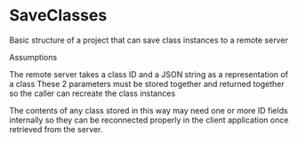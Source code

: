 # SaveClasses
Basic structure of a project that can save class instances to a remote server

Assumptions

The remote server takes a class ID and a JSON string as a representation of a class
These 2 parameters must be stored together and returned together so the caller can recreate the class instances

The contents of any class stored in this way may need one or more ID fields internally so they can be reconnected properly
in the client application once retrieved from the server.
